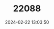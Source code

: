 ---
title: "22088"
category: "Triaenodes tridontus"
draft: false
date: 2024-02-22 13:03:50
languages:
  English: ["Three-tooth Caddisfly"]
---